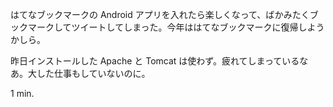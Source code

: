 はてなブックマークの Android アプリを入れたら楽しくなって、ばかみたくブックマークしてツイートしてしまった。今年ははてなブックマークに復帰しようかしら。

昨日インストールした Apache と Tomcat は使わず。疲れてしまっているなあ。大した仕事もしていないのに。

1 min.

